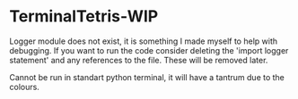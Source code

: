 # TerminalTetris-WIP
Logger module does not exist, it is something I made myself to help with debugging. If you want to run the code consider deleting the 'import logger statement' and any references to the file. These will be removed later.

Cannot be run in standart python terminal, it will have a tantrum due to the colours.
